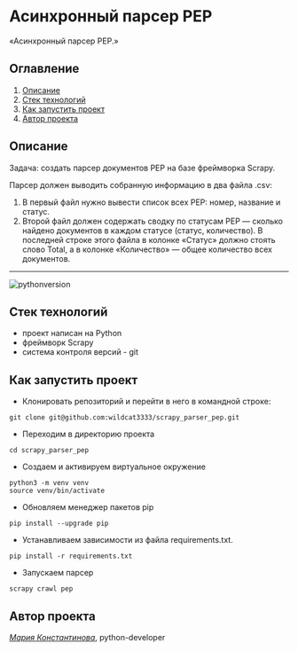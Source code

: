 # Асинхронный парсер PEP
«Асинхронный парсер PEP.»

## Оглавление
1. [Описание](#описание)
2. [Стек технологий](#стек-технологий)
3. [Как запустить проект](#как-запустить-проект)
4. [Автор проекта](#автор-проекта)


## Описание
Задача: создать парсер документов PEP на базе фреймворка Scrapy.

Парсер должен выводить собранную информацию в два файла .csv:
1. В первый файл нужно вывести список всех PEP: номер, название и статус.
2. Второй файл должен содержать сводку по статусам PEP — сколько найдено документов в каждом статусе (статус, количество). В последней строке этого файла в колонке «Статус» должно стоять слово Total, а в колонке «Количество» — общее количество всех документов.


___
![pythonversion](https://img.shields.io/badge/python-%3E%3D3.9-blue)

## Стек технологий
- проект написан на Python
- фреймворк Scrapy
- система контроля версий - git


## Как запустить проект

- Клонировать репозиторий и перейти в него в командной строке:
```
git clone git@github.com:wildcat3333/scrapy_parser_pep.git
```

- Переходим в директорию проекта
```
cd scrapy_parser_pep
```

- Создаем и активируем виртуальное окружение
```
python3 -m venv venv
source venv/bin/activate
```

- Обновляем менеджер пакетов pip
```
pip install --upgrade pip
```

- Устанавливаем зависимости из файла requirements.txt.
```
pip install -r requirements.txt
```

- Запускаем парсер
```
scrapy crawl pep
```


## Автор проекта
_[Мария Константинова](https://github.com/wildcat3333)_, python-developer
